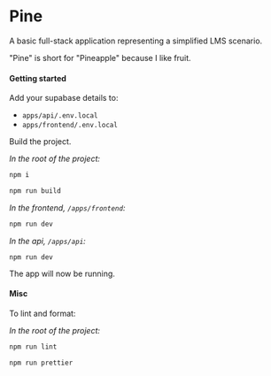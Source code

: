 # Pine
A basic full-stack application representing a simplified LMS scenario.

"Pine" is short for "Pineapple" because I like fruit.

#### Getting started

Add your supabase details to:

* `apps/api/.env.local`
* `apps/frontend/.env.local`

Build the project.

*In the root of the project:*

```bash
npm i
```

```bash
npm run build
```

*In the frontend, `/apps/frontend`:*

```bash
npm run dev
```

*In the api, `/apps/api`:*

```
npm run dev
```

The app will now be running.

#### Misc

To lint and format:

*In the root of the project:*

```bash
npm run lint
```

```bash
npm run prettier
```

